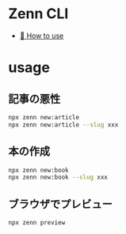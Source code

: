 # Zenn CLI

* [📘 How to use](https://zenn.dev/zenn/articles/zenn-cli-guide)

# usage

## 記事の悪性

```bash
npx zenn new:article
npx zenn new:article --slug xxx
```

## 本の作成

```bash
npx zenn new:book
npx zenn new:book --slug xxx
```

## ブラウザでプレビュー

```bash
npx zenn preview
```
